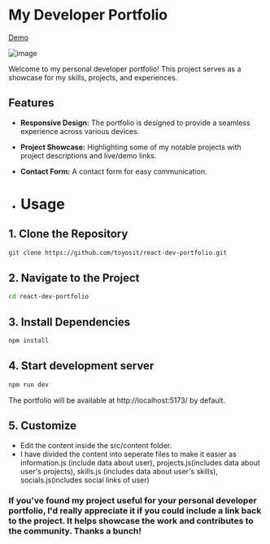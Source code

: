 # My Developer Portfolio

[Demo](https://rolayiwola.netlify.app/)

![image](https://github.com/toyosit/react-dev-portfolio/assets/51049280/ac9d1108-266a-4cfe-98ef-36081db11770)

Welcome to my personal developer portfolio! This project serves as a showcase for my skills, projects, and experiences.

## Features

- **Responsive Design:** The portfolio is designed to provide a seamless experience across various devices.

- **Project Showcase:** Highlighting some of my notable projects with project descriptions and live/demo links.

- **Contact Form:** A contact form for easy communication.

- # Usage

## 1. Clone the Repository

```bash
git clone https://github.com/toyosit/react-dev-portfolio.git
```

## 2. Navigate to the Project

```bash
cd react-dev-portfolio
```

## 3. Install Dependencies

```bash
npm install
```

## 4. Start development server

```bash
npm run dev
```

The portfolio will be available at http://localhost:5173/ by default.

## 5. Customize

- Edit the content inside the src/content folder.
- I have divided the content into seperate files to make it easier as information.js (include data about user), projects.js(includes data about user's projects), skills.js (includes data about user's skills), socials.js(includes social links of user)

### If you've found my project useful for your personal developer portfolio, I'd really appreciate it if you could include a link back to the project. It helps showcase the work and contributes to the community. Thanks a bunch!
